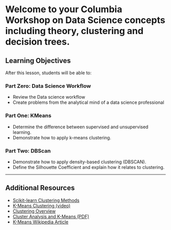 # Welcome to your Columbia Workshop on Data Science concepts including theory, clustering and decision trees.

## Learning Objectives

After this lesson, students will be able to:

### Part Zero: Data Science Workflow
- Review the Data science workflow
- Create problems from the analytical mind of a data science professional

### Part One: KMeans
- Determine the difference between supervised and unsupervised learning.
- Demonstrate how to apply k-means clustering.

### Part Two: DBScan
- Demonstrate how to apply density-based clustering (DBSCAN).
- Define the Silhouette Coefficient and explain how it relates to clustering.

---

## Additional Resources
- [Scikit-learn Clustering Methods](http://scikit-learn.org/stable/modules/clustering.html)
- [K-Means Clustering (video)](https://www.youtube.com/watch?v=0MQEt10e4NM)
- [Clustering Overview](http://www.holehouse.org/mlclass/13_Clustering.html)
- [Cluster Analysis and K-Means (PDF)](http://www-users.cs.umn.edu/~kumar/dmbook/ch8.pdf)
- [K-Means Wikipedia Article](http://en.wikipedia.org/wiki/K-means_clustering)
